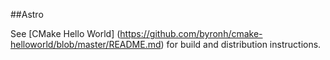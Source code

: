 ##Astro

See [CMake Hello World] (https://github.com/byronh/cmake-helloworld/blob/master/README.md) for build and distribution instructions.